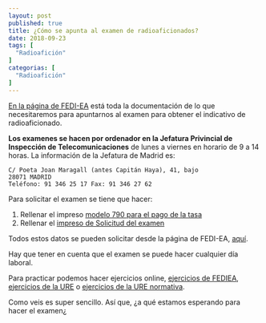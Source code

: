 ```yaml
---
layout: post
published: true
title: ¿Cómo se apunta al examen de radioaficionados?
date: 2018-09-23
tags: [
  "Radioafición"
]
categorias: [
  "Radioafición"
]
---
```



[En la página de FEDI-EA](https://www.fediea.org/examen/) está toda la documentación de lo que necesitaremos para apuntarnos al examen para obtener el indicativo de radioaficionado.

**Los examenes se hacen por ordenador en la Jefatura Privincial de Inspección de Telecomunicaciones** de lunes a viernes en horario de 9 a 14 horas. La información de la Jefatura de Madrid es:

```
C/ Poeta Joan Maragall (antes Capitán Haya), 41, bajo
28071 MADRID
Teléfono: 91 346 25 17 Fax: 91 346 27 62
```

Para solicitar el examen se tiene que hacer:

1. Rellenar el impreso [modelo 790 para el pago de la tasa](https://sede.minetur.gob.es/es-es/procedimientoselectronicos/Paginas/detalle-procedimientos.aspx?IdProcedimiento=123)
2. Rellenar el [impreso de Solicitud del examen](https://sede.minetur.gob.es/es-es/procedimientoselectronicos/Paginas/detalle-procedimientos.aspx?IdProcedimiento=147)

Todos estos datos se pueden solicitar desde la página de FEDI-EA, [aquí](https://www.fediea.org/tramites/solicitud.php?tipo=1).

Hay que tener en cuenta que el examen se puede hacer cualquier día laboral.

Para practicar podemos hacer ejercicios online, [ejercicios de FEDIEA](https://www.fediea.org/examen/ejercicios/), [ejercicios de la URE](https://www.ure.es/examenes/electricidad-y-radioelectricidad/) o [ejercicios de la URE normativa](https://www.ure.es/examenes/reglamentacion/).

Como veis es super sencillo. Así que, ¿a qué estamos esperando para hacer el examen¿

